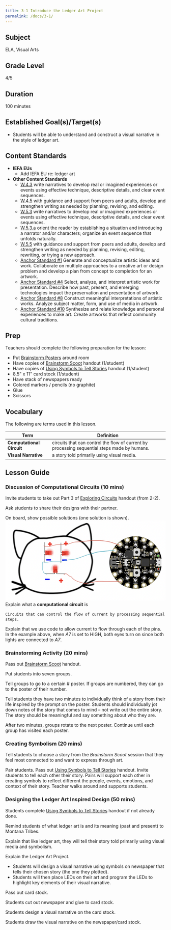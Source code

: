 ```yaml
---
title: 3-1 Introduce the Ledger Art Project
permalink: /docs/3-1/
---
```


## Subject
ELA, Visual Arts

## Grade Level
4/5    

## Duration
100 minutes

## Established Goal(s)/Target(s)
-	Students will be able to understand and construct a visual narrative in the style of ledger art.

## Content Standards
- **IEFA EUs**
  - <span class="todo">Add IEFA EU re: ledger art</span>
- **Other Content Standards**
  - <u>W.4.3</u> write narratives to develop real or imagined experiences or events using effective technique, descriptive details, and clear event sequences.
  - <u>W.4.5</u> with guidance and support from peers and adults, develop and strengthen writing as needed by planning, revising, and editing.
  - <u>W.5.3</u> write narratives to develop real or imagined experiences or events using effective technique, descriptive details, and clear event sequences.
  - <u>W.5.3.a</u> orient the reader by establishing a situation and introducing a narrator and/or characters; organize an event sequence that unfolds naturally.
  - <u>W.5.5</u> with guidance and support from peers and adults, develop and strengthen writing as needed by planning, revising, editing, rewriting, or trying a new approach.
  - <u>Anchor Standard #1</u> Generate and conceptualize artistic ideas and work. Collaborate on multiple approaches to a creative art or design problem and develop a plan from concept to completion for an artwork.
  - <u>Anchor Standard #4</u> Select, analyze, and interpret artistic work for presentation. Describe how past, present, and emerging technologies impact the preservation and presentation of artwork.
  - <u>Anchor Standard #8</u> Construct meaningful interpretations of artistic works. Analyze subject matter, form, and use of media in artwork.
  - <u>Anchor Standard #10</u> Synthesize and relate knowledge and personal experiences to make art. Create artworks that reflect community cultural traditions.

## Prep
Teachers should complete the following preparation for the lesson:

- Put [Brainstorm Posters](../resources/3-1_brainstorm-posters.pdf) around room
- Have copies of [Brainstorm Scoot](../resources/3-1_brainstorm-scoot.pdf) handout (1/student)
- Have copies of [Using Symbols to Tell Stories](../resources/3-1_telling-stories-with-symbols.pdf) handout (1/student)
- 8.5" x 11" card stock (1/student)
- Have stack of newspapers ready
- Colored markers / pencils (no graphite)
- Glue
- Scissors

## Vocabulary
The following are terms used in this lesson.

Term | Definition
-- | --
**Computational Circuit**  |  circuits that can control the flow of current by processing sequential steps made by humans.
**Visual Narrative**  |  a story told primarily using visual media.

## Lesson Guide

### Discussion of Computational Circuits (10 mins)
Invite students to take out Part 3 of [Exploring Circuits](../resources/2-2_exploring-circuits.pdf) handout (from 2-2).

Ask students to share their designs with their partner.

On board, show possible solutions (one solution is shown).
![cat circuit solution](../resources/images/3-1_cat-circuit-solution.png)
Explain what a **computational circuit** is
```
Circuits that can control the flow of current by processing sequential steps.
```
Explain that we use code to allow current to flow through each of the pins. In the example above, when *A7* is set to HIGH, both eyes turn on since both lights are connected to *A7*.

### Brainstorming Activity (20 mins)
Pass out [Brainstorm Scoot](../resources/3-1_brainstorm-scoot.pdf) handout.

Put students into seven groups.

Tell groups to go to a certain # poster. If groups are numbered, they can go to the poster of their number.

Tell students they have two minutes to individually think of a story from their life inspired by the prompt on the poster. Students should individually jot down notes of the story that comes to mind – not write out the entire story. The story should be meaningful and say something about who they are.

After two minutes, groups rotate to the next poster. Continue until each group has visited each poster.

### Creating Symbolism (20 mins)
Tell students to choose a story from the *Brainstorm Scoot* session that they feel most connected to and want to express through art.

Pair students. Pass out [Using Symbols to Tell Stories](../resources/3-1_telling-stories-with-symbols.pdf) handout. Invite students to tell each other their story. Pairs will support each other in creating symbols to reflect different the people, events, emotions, and context of their story. Teacher walks around and supports students.

### Designing the Ledger Art Inspired Design (50 mins)
Students complete [Using Symbols to Tell Stories](../resources/3-1_telling-stories-with-symbols.pdf) handout if not already done.

Remind students of what ledger art is and its meaning (past and present) to Montana Tribes.

Explain that like ledger art, they will tell their story told primarily using visual media and symbolism.

Explain the Ledger Art Project.
- Students will design a visual narrative using symbols on newspaper that tells their chosen story (the one they plotted).
- Students will then place LEDs on their art and program the LEDs to highlight key elements of their visual narrative.

Pass out card stock.

Students cut out newspaper and glue to card stock.

Students design a visual narrative on the card stock.

Students draw the visual narrative on the newspaper/card stock.
